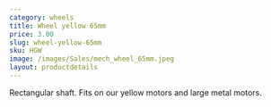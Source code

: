 ```yaml
---
category: wheels
title: Wheel yellow 65mm
price: 3.00
slug: wheel-yellow-65mm
sku: HGW
image: /images/Sales/mech_wheel_65mm.jpeg
layout: productdetails
---
```


Rectangular shaft. Fits on our yellow motors and large metal motors.
